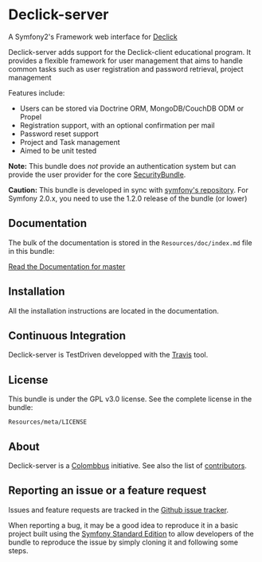 Declick-server
==========

A Symfony2's Framework web interface for [Declick](https://github.com/colombbus/declick-client)

Declick-server adds support for the Declick-client educational program.
It provides a flexible framework for user management that aims to handle
common tasks such as user registration and password retrieval, project management

Features include:

- Users can be stored via Doctrine ORM, MongoDB/CouchDB ODM or Propel
- Registration support, with an optional confirmation per mail
- Password reset support
- Project and Task management
- Aimed to be unit tested

**Note:** This bundle does *not* provide an authentication system but can
provide the user provider for the core [SecurityBundle](http://symfony.com/doc/current/book/security.html).

**Caution:** This bundle is developed in sync with [symfony's repository](https://github.com/symfony/symfony).
For Symfony 2.0.x, you need to use the 1.2.0 release of the bundle (or lower)

Documentation
-------------

The bulk of the documentation is stored in the `Resources/doc/index.md`
file in this bundle:

[Read the Documentation for master](https://github.com/colombbus/declick-server/blob/master/src/Declick/Resources/doc/index.md)

Installation
------------

All the installation instructions are located in the documentation.

Continuous Integration
------------

Declick-server is TestDriven developped with the [Travis](https://travis-ci.org/colombbus/declick-server)
tool.

License
-------

This bundle is under the GPL v3.0 license. See the complete license in the bundle:

    Resources/meta/LICENSE

About
-----

Declick-server is a [Colombbus](http://www.colombbus.org) initiative.
See also the list of [contributors](https://github.com/colombbus/declick-server/contributors).

Reporting an issue or a feature request
---------------------------------------

Issues and feature requests are tracked in the [Github issue tracker](https://github.com/colombbus/declick-server/issues).

When reporting a bug, it may be a good idea to reproduce it in a basic project
built using the [Symfony Standard Edition](https://github.com/symfony/symfony-standard)
to allow developers of the bundle to reproduce the issue by simply cloning it
and following some steps.

